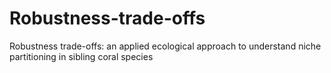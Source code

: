 # Robustness-trade-offs
Robustness trade-offs: an applied ecological approach to understand niche partitioning in sibling coral species
